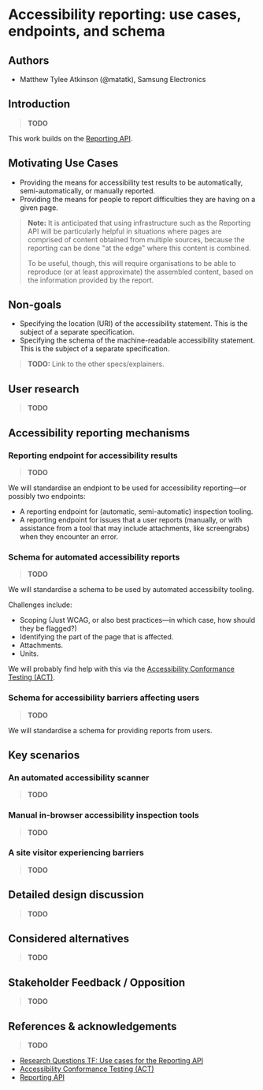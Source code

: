# Accessibility reporting: use cases, endpoints, and schema

## Authors

- Matthew Tylee Atkinson (@matatk), Samsung Electronics

## Introduction

> **TODO**

This work builds on the [Reporting API](https://www.w3.org/TR/reporting-1/).

## Motivating Use Cases

* Providing the means for accessibility test results to be automatically, semi-automatically, or manually reported.
* Providing the means for people to report difficulties they are having on a given page.

> **Note:** It is anticipated that using infrastructure such as the Reporting API will be particularly helpful in situations where pages are comprised of content obtained from multiple sources, because the reporting can be done "at the edge" where this content is combined.
>
> To be useful, though, this will require organisations to be able to reproduce (or at least approximate) the assembled content, based on the information provided by the report.

## Non-goals

* Specifying the location (URI) of the accessibility statement. This is the subject of a separate specification.
* Specifying the schema of the machine-readable accessibility statement. This is the subject of a separate specification.

> **TODO:** Link to the other specs/explainers.

## User research

> **TODO**

## Accessibility reporting mechanisms

### Reporting endpoint for accessibility results

> **TODO**

We will standardise an endpiont to be used for accessibility reporting&mdash;or possibly two endpoints:

* A reporting endpoint for (automatic, semi-automatic) inspection tooling.
* A reporting endpoint for issues that a user reports (manually, or with assistance from a tool that may include attachments, like screengrabs) when they encounter an error.

### Schema for automated accessibility reports

> **TODO**

We will standardise a schema to be used by automated accessibilty tooling.

Challenges include:

* Scoping (Just WCAG, or also best practices&mdash;in which case, how should they be flagged?)
* Identifying the part of the page that is affected.
* Attachments.
* Units.

We will probably find help with this via the [Accessibility Conformance Testing (ACT)](https://www.w3.org/WAI/standards-guidelines/act/).

### Schema for accessibility barriers affecting users

> **TODO**

We will standardise a schema for providing reports from users.

## Key scenarios

### An automated accessibility scanner

> **TODO**

### Manual in-browser accessibility inspection tools

> **TODO**

### A site visitor experiencing barriers

> **TODO**

## Detailed design discussion

> **TODO**

## Considered alternatives

> **TODO**

## Stakeholder Feedback / Opposition

> **TODO**

## References & acknowledgements

> **TODO**

* [Research Questions TF: Use cases for the Reporting API](https://www.w3.org/WAI/APA/task-forces/research-questions/wiki/Reporting_API_Use_Cases)
* [Accessibility Conformance Testing (ACT)](https://www.w3.org/WAI/standards-guidelines/act/)
* [Reporting API](https://www.w3.org/TR/reporting-1/)